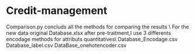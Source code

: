 # Credit-management
Comparison.py concluds all the methods for comparing the results \\
For the new data original Database.xlsx after pre-traitment,I use 3 differents encodage methods for attributs quantitatives\\
Database_Encodage.csv Database_label.csv DataBase_onehotencoder.csv
